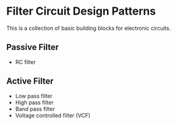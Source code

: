 # Filter Circuit Design Patterns

This is a collection of basic building blocks for electronic circuits.

## Passive Filter

- RC filter
 
## Active Filter

- Low pass filter
- High pass filter
- Band pass filter
- Voltage controlled filter (VCF)